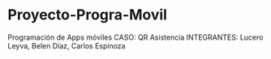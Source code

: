 # Proyecto-Progra-Movil
Programación de Apps móviles
CASO: QR Asistencia
INTEGRANTES: Lucero Leyva, Belen Díaz, Carlos Espinoza
